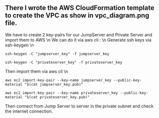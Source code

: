 ## There I wrote the AWS CloudFormation template to create the VPC as show in vpc_diagram.png file.


We have to create 2 key-pairs for our JumpServer and Private Server and import them to AWS \n
We can do it via aws cli : \n
Generate ssh keys via ssh-keygen \n
 
 ` ssh-keygen -C "jumpserver_key" -f jumpserver_key `
 
 ` ssh-keygen -C "privateserver_key" -f privateserver_key `

Then import them via aws cli \n
 
 ` aws ec2 import-key-pair --key-name jumpserver_key --public-key-material "$(cat jumpserver_key.pub)" ` 
 
 ` aws ec2 import-key-pair --key-name privateserver_key --public-key-material "$(cat privateserver_key.pub)" `

Then connect from Jump Server to server in the private subnet and check the internet connection.

